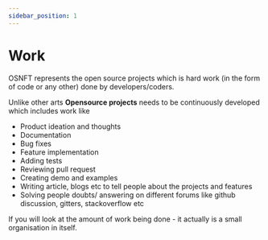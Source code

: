 ```yaml
---
sidebar_position: 1
---
```


# Work

OSNFT represents the open source projects which is hard work (in the form of code or any other) done by developers/coders. 

Unlike other arts **Opensource projects** needs to be continuously developed which includes work like 

* Product ideation and thoughts
* Documentation
* Bug fixes
* Feature implementation
* Adding tests
* Reviewing pull request
* Creating demo and examples
* Writing article, blogs etc to tell people about the projects and features
* Solving people doubts/ answering on different forums like github discussion, gitters, stackoverflow etc

If you will look at the amount of work being done - it actually is a small organisation in itself.

